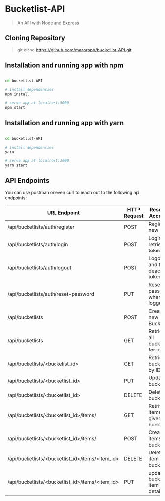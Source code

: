 # Bucketlist-API
> An API with Node and Express 

## Cloning Repository
> git clone https://github.com/manaraph/bucketlist-API.git

## Installation and running app with npm
``` bash

cd bucketlist-API

# install dependencies
npm install 

# serve app at localhost:3000
npm start

```
## Installation and running app with yarn
``` bash

cd bucketlist-API

# install dependencies
yarn 

# serve app at localhost:3000
yarn start

```


## API Endpoints
You can use postman or even curl to reach out to the following api endpoints:

URL Endpoint	|               HTTP Request   | Resource Accessed | Access Type|
----------------|-----------------|-------------|------------------
/api/bucketlists/auth/register   |      POST	| Register a new user|publc
/api/bucketlists/auth/login	  |     POST	| Login and retrieve token|public
/api/bucketlists/auth/logout	  |     POST	| Logout and thus deactivate token|public
/api/bucketlists/auth/reset-password	  |     PUT	| Reset your password when logged in|private
/api/bucketlists	              |      POST	|Create a new Bucketlist|private
/api/bucketlists	              |      GET	|     Retrieve all bucketlists for user|private
/api/bucketlists/<buckelist_id>            |  	GET	    | Retrieve a bucketlist by ID | private
/api/bucketlists/<bucketlist_id>	          |      PUT	|     Update a bucketlist |private
/api/bucketlists/<bucketlist_id>	          |      DELETE	| Delete a bucketlist |private
/api/bucketlists/<bucketlist_id>/items/  |           GET    |Retrive items in a given bucket list|private
/api/bucketlists/<bucketlist_id>/items/     |     POST	| Create items in a bucketlist |private
/api/bucketlists/<bucketlist_id>/items/<item_id>|	DELETE	| Delete an item in a bucketlist |prvate
/api/bucketlists/<bucketlist_id>/items/<item_id>|	PUT   	|update a bucketlist item details |private

<!-- URL Endpoint	|               HTTP Request   | Resource Accessed |
----------------|-----------------|-------------|------------------
/auth/login	  |     POST	| Logs a user in
/auth/logout	  |     POST	| Logout
/api/bucketlists	              |      POST	|Create a new Bucketlist
/api/bucketlists	              |      GET	|     Retrieve all bucketlists
/api/bucketlists/<id>            |  	GET	    | Retrieve a bucketlist by ID
/api/bucketlists/<id>	          |      PUT	|     Update a bucketlist
/api/bucketlists/<id>	          |      DELETE	| Delete a bucketlist
/api/v2/bucketlists/<id>/items/  |           GET    |Retrive items in a given bucket list
/api/v2/bucketlists/<id>/items/     |     POST	| Create items in a bucketlist 
/api/v2/bucketlists/<id>/items/<item_id>|	GET	| Get a single item in a bucket list
/api/v2/bucketlists/<id>/items/<item_id>|	DELETE	| Delete an item in a bucketlist 
/api/v2/bucketlists/<id>/items/<item_id>|	PUT   	| Update a bucketlist item details  -->
